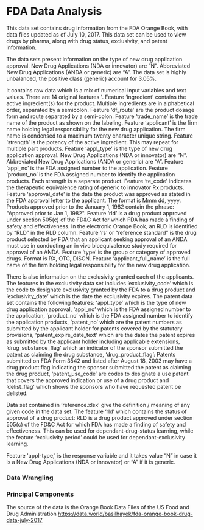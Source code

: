 # FDA Data Analysis
This data set contains drug information from the FDA Orange Book, with data files updated as of July 10, 2017. This data set can be used to view drugs by pharma, along with drug status, exclusivity, and patent information.

The data sets present information on the type of new drug application approval. New Drug Applications (NDA or innovator) are ”N”. Abbreviated New Drug Applications (ANDA or generic) are “A”. The data set is highly unbalanced, the positive class (generic) account for 3.05%.

It contains raw data which is a mix of numerical input variables and text values. There are 14  original features '. Feature ‘ingredient’ contains the active ingredient(s) for the product. Multiple ingredients are in alphabetical order, separated by a semicolon. Feature ‘df_route’ are the product dosage form and route separated by a semi-colon. Feature ‘trade_name’ is the trade name of the product as shown on the labeling. Feature ‘applicant’ is the firm name holding legal responsibility for the new drug application. The firm name is condensed to a maximum twenty character unique string. Feature ‘strength’ is the potency of the active ingredient. This may repeat for multiple part products. Feature ‘appl_type’ is the type of new drug application approval. New Drug Applications (NDA or innovator) are ”N”. Abbreviated New Drug Applications (ANDA or generic) are “A”. Feature ‘appl_no’ is the FDA assigned number to the application. Feature ‘product_no’ is the FDA assigned number to identify the application products. Each strength is a separate product. Feature ‘te_code’ indicates the therapeutic equivalence rating of generic to innovator Rx products. Feature ‘approval_date’ is the date the product was approved as stated in the FDA approval letter to the applicant. The format is Mmm dd, yyyy. Products approved prior to the January 1, 1982 contain the phrase: "Approved prior to Jan 1, 1982". Feature ‘rld’ is a drug product approved under section 505(c) of the FD&C Act for which FDA has made a finding of safety and effectiveness. In the electronic Orange Book, an RLD is identified by “RLD” in the RLD column. Feature ‘rs’ or “reference standard” is the drug product selected by FDA that an applicant seeking approval of an ANDA must use in conducting an in vivo bioequivalence study required for approval of an ANDA. Feature ‘type’ is the group or category of approved drugs. Format is RX, OTC, DISCN. Feature ‘applicant_full_name’ is the full name of the firm holding legal responsibility for the new drug application.

There is also information on the exclusivity granted each of the applicants. The features in the exclusivity data set includes ‘exclusivity_code’ which is the code to designate exclusivity granted by the FDA to a drug product and ‘exclusivity_date’ which is the date the exclusivity expires. The patent data set contains the following features: ‘appl_type’ which is the type of new drug application approval, ‘appl_no’ which is the FDA assigned number to the application,  ‘product_no’ which is the FDA assigned number to identify the application products, ‘patent_no’ which are the patent numbers as submitted by the applicant holder for patents covered by the statutory provisions, ‘patent_expire_date_text’ which are the dates the patent expires as submitted by the applicant holder including applicable extensions, ‘drug_substance_flag’ which an indicator of the sponsor submitted the patent as claiming the drug substance, ‘drug_product_flag’: Patents submitted on FDA Form 3542 and listed after August 18, 2003 may have a drug product flag indicating the sponsor submitted the patent as claiming the drug product, ‘patent_use_code’ are codes to designate a use patent that covers the approved indication or use of a drug product and ‘delist_flag’ which shows the sponsors who have requested patent be delisted.

Data set contained in ‘reference.xlsx’ give the definition / meaning of any given code in the data set. The feature ‘rld’ which contains the status of approval of a drug product: RLD is a drug product approved under section 505(c) of the FD&C Act for which FDA has made a finding of safety and effectiveness. This can be used for dependant-drug-status learning, while the feature ‘exclusivity period’ could be used for dependant-exclusivity learning. 

Feature 'appl-type,' is the response variable and it takes value “N” in case it is a New Drug Applications (NDA or innovator) or “A” if it is generic. 

### Data Wrangling

### Principal Components

The source of the data is the Orange Book Data Files of the US Food and Drug Administration  https://data.world/basilhayek/fda-orange-book-drug-data-july-2017